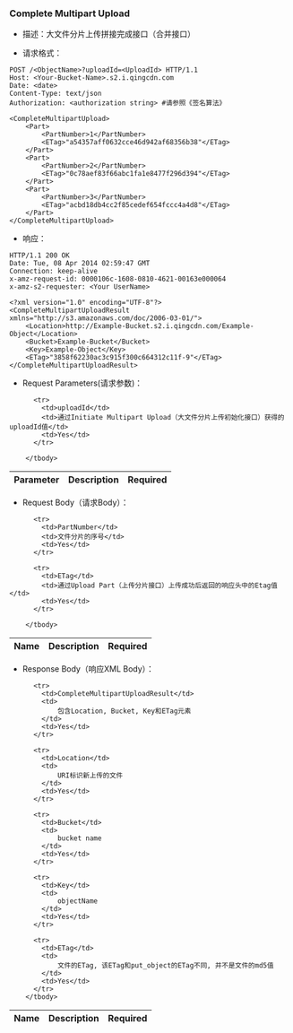 ### Complete Multipart Upload

 - 描述：大文件分片上传拼接完成接口（合并接口）

 - 请求格式：

```http
POST /<ObjectName>?uploadId=<UploadId> HTTP/1.1
Host: <Your-Bucket-Name>.s2.i.qingcdn.com
Date: <date>
Content-Type: text/json
Authorization: <authorization string> #请参照《签名算法》

<CompleteMultipartUpload>
    <Part>
        <PartNumber>1</PartNumber>
        <ETag>"a54357aff0632cce46d942af68356b38"</ETag>
    </Part>
    <Part>
        <PartNumber>2</PartNumber>
        <ETag>"0c78aef83f66abc1fa1e8477f296d394"</ETag>
    </Part>
    <Part>
        <PartNumber>3</PartNumber>
        <ETag>"acbd18db4cc2f85cedef654fccc4a4d8"</ETag>
    </Part>
</CompleteMultipartUpload>
```

 - 响应：

```http
HTTP/1.1 200 OK
Date: Tue, 08 Apr 2014 02:59:47 GMT
Connection: keep-alive
x-amz-request-id: 0000106c-1608-0810-4621-00163e000064
x-amz-s2-requester: <Your UserName>

<?xml version="1.0" encoding="UTF-8"?>
<CompleteMultipartUploadResult xmlns="http://s3.amazonaws.com/doc/2006-03-01/">
    <Location>http://Example-Bucket.s2.i.qingcdn.com/Example-Object</Location>
    <Bucket>Example-Bucket</Bucket>
    <Key>Example-Object</Key>
    <ETag>"3858f62230ac3c915f300c664312c11f-9"</ETag>
</CompleteMultipartUploadResult>
```

- Request Parameters(请求参数)：

<table class="table table-condensed">
        <thead>
          <tr>
            <th>Parameter</th>
            <th>Description</th>
            <th>Required</th>
          </tr>
        </thead>
        <tbody>
        
          <tr>
            <td>uploadId</td>
            <td>通过Initiate Multipart Upload（大文件分片上传初始化接口）获得的uploadId值</td>
            <td>Yes</td>
          </tr>
       
        </tbody>
 </table>

 - Request Body（请求Body）：

<table class="table table-condensed">
        <thead>
          <tr>
            <th>Name</th>
            <th>Description</th>
            <th>Required</th>
          </tr>
        </thead>
        <tbody>
        
          <tr>
            <td>PartNumber</td>
            <td>文件分片的序号</td>
            <td>Yes</td>
          </tr>
          
          <tr>
            <td>ETag</td>
            <td>通过Upload Part（上传分片接口）上传成功后返回的响应头中的Etag值</td>
            <td>Yes</td>
          </tr>
       
        </tbody>
</table>

 - Response Body（响应XML Body）：
<table class="table table-condensed">
        <thead>
          <tr>
            <th>Name</th>
            <th>Description</th>
            <th>Required</th>
          </tr>
        </thead>
        <tbody>
        
          <tr>
            <td>CompleteMultipartUploadResult</td>
            <td>
            	包含Location, Bucket, Key和ETag元素
            </td>
            <td>Yes</td>
          </tr>
        
          <tr>
            <td>Location</td>
            <td>
            	URI标识新上传的文件
            </td>
            <td>Yes</td>
          </tr>
        
          <tr>
            <td>Bucket</td>
            <td>
            	bucket name
            </td>
            <td>Yes</td>
          </tr>
        
          <tr>
            <td>Key</td>
            <td>
            	objectName
            </td>
            <td>Yes</td>
          </tr>
        
          <tr>
            <td>ETag</td>
            <td>
            	文件的ETag, 该ETag和put_object的ETag不同, 并不是文件的md5值
            </td>
            <td>Yes</td>
          </tr>
        </tbody>
</table>

